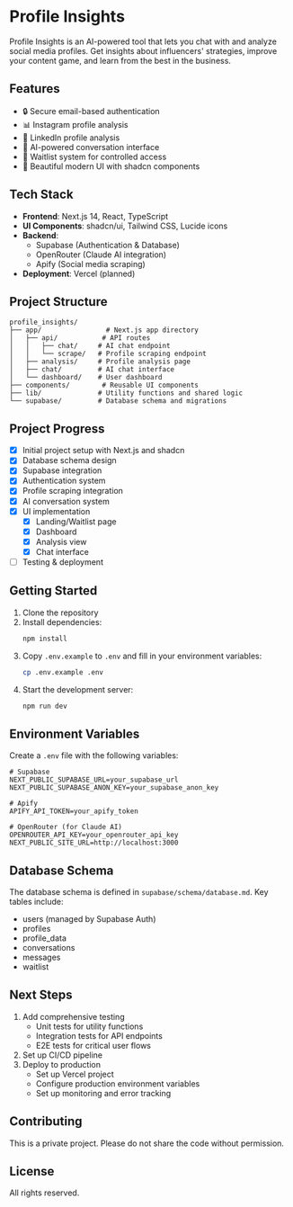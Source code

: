# Profile Insights

Profile Insights is an AI-powered tool that lets you chat with and analyze social media profiles. Get insights about influencers' strategies, improve your content game, and learn from the best in the business.

## Features

- 🔒 Secure email-based authentication
- 📊 Instagram profile analysis
- 💼 LinkedIn profile analysis
- 🤖 AI-powered conversation interface
- 📝 Waitlist system for controlled access
- 🎨 Beautiful modern UI with shadcn components

## Tech Stack

- **Frontend**: Next.js 14, React, TypeScript
- **UI Components**: shadcn/ui, Tailwind CSS, Lucide icons
- **Backend**: 
  - Supabase (Authentication & Database)
  - OpenRouter (Claude AI integration)
  - Apify (Social media scraping)
- **Deployment**: Vercel (planned)

## Project Structure

```
profile_insights/
├── app/                # Next.js app directory
│   ├── api/           # API routes
│   │   ├── chat/     # AI chat endpoint
│   │   └── scrape/   # Profile scraping endpoint
│   ├── analysis/     # Profile analysis page
│   ├── chat/         # AI chat interface
│   └── dashboard/    # User dashboard
├── components/        # Reusable UI components
├── lib/              # Utility functions and shared logic
└── supabase/         # Database schema and migrations
```

## Project Progress

- [x] Initial project setup with Next.js and shadcn
- [x] Database schema design
- [x] Supabase integration
- [x] Authentication system
- [x] Profile scraping integration
- [x] AI conversation system
- [x] UI implementation
  - [x] Landing/Waitlist page
  - [x] Dashboard
  - [x] Analysis view
  - [x] Chat interface
- [ ] Testing & deployment

## Getting Started

1. Clone the repository
2. Install dependencies:
   ```bash
   npm install
   ```
3. Copy `.env.example` to `.env` and fill in your environment variables:
   ```bash
   cp .env.example .env
   ```
4. Start the development server:
   ```bash
   npm run dev
   ```

## Environment Variables

Create a `.env` file with the following variables:

```env
# Supabase
NEXT_PUBLIC_SUPABASE_URL=your_supabase_url
NEXT_PUBLIC_SUPABASE_ANON_KEY=your_supabase_anon_key

# Apify
APIFY_API_TOKEN=your_apify_token

# OpenRouter (for Claude AI)
OPENROUTER_API_KEY=your_openrouter_api_key
NEXT_PUBLIC_SITE_URL=http://localhost:3000
```

## Database Schema

The database schema is defined in `supabase/schema/database.md`. Key tables include:
- users (managed by Supabase Auth)
- profiles
- profile_data
- conversations
- messages
- waitlist

## Next Steps

1. Add comprehensive testing
   - Unit tests for utility functions
   - Integration tests for API endpoints
   - E2E tests for critical user flows
2. Set up CI/CD pipeline
3. Deploy to production
   - Set up Vercel project
   - Configure production environment variables
   - Set up monitoring and error tracking

## Contributing

This is a private project. Please do not share the code without permission.

## License

All rights reserved.
